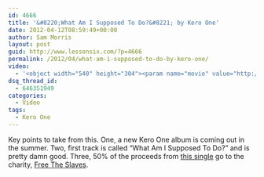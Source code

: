 ```yaml
---
id: 4666
title: '&#8220;What Am I Supposed To Do?&#8221; by Kero One'
date: 2012-04-12T08:59:49+00:00
author: Sam Morris
layout: post
guid: http://www.lessonsix.com/?p=4666
permalink: /2012/04/what-am-i-supposed-to-do-by-kero-one/
video:
  - '<object width="540" height="304"><param name="movie" value="http://www.youtube.com/v/dSMxQe63x1I?version=3&amp;hl=en_GB"></param><param name="allowFullScreen" value="true"></param><param name="allowscriptaccess" value="always"></param><embed src="http://www.youtube.com/v/dSMxQe63x1I?version=3&amp;hl=en_GB" type="application/x-shockwave-flash" width="540" height="304" allowscriptaccess="always" allowfullscreen="true"></embed></object>'
dsq_thread_id:
  - 646351949
categories:
  - Video
tags:
  - Kero One
---
```

Key points to take from this. One, a new Kero One album is coming out in the summer. Two, first track is called &#8220;What Am I Supposed To Do?&#8221; and is pretty damn good. Three, 50% of the proceeds from [this single](http://keroone.bandcamp.com/track/what-am-i-supposed-to-do) go to the charity, [Free The Slaves](www.freetheslaves.net).